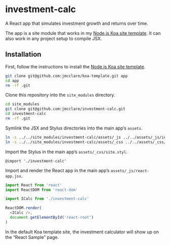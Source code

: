 # investment-calc

A React app that simulates investment growth and returns over time.

The app is a site module that works in my [Node.js Koa site
template](https://github.com/jmcclare/koa-template). It can also work in any
project setup to compile JSX.


## Installation ##

First, follow the instructions to install the [Node.js Koa site
template](https://github.com/jmcclare/koa-template).

```bash
git clone git@github.com:jmcclare/koa-template.git app
cd app
rm -rf .git
```

Clone this repository into the `site_modules` directory.

```bash
cd site_modules
git clone git@github.com:jmcclare/investment-calc.git
cd investment-calc
rm -rf .git
```

Symlink the JSX and Stylus directories into the main app’s `assets`.

```bash
ln -s ../../site_modules/investment-calc/assets/_js ../../assets/_js/investment-calc
ln -s ../../site_modules/investment-calc/assets/_css ../../assets/_css/investment-calc
```

Import the Stylus in the main app’s `assets/_css/site.styl`.

```stylus
@import './investment-calc'
```

Import and render the React app in the main app’s `assets/_js/react-app.jsx`.

```javascript
import React from 'react'
import ReactDOM from 'react-dom'

import ICalc from './investment-calc'

ReactDOM.render(
  <ICalc />,
  document.getElementById('react-root')
)
```

In the default Koa template site, the investment calculator will show up on the
“React Sample” page.

